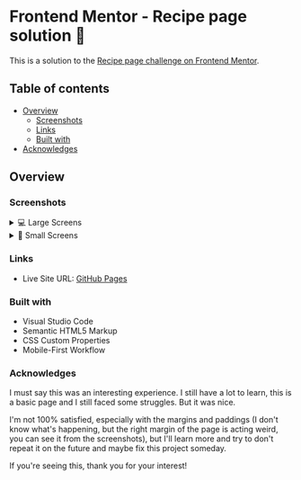# Frontend Mentor - Recipe page solution 🍳

This is a solution to the [Recipe page challenge on Frontend Mentor](https://www.frontendmentor.io/challenges/recipe-page-KiTsR8QQKm).

## Table of contents

- [Overview](#overview)
  - [Screenshots](#screenshots)
  - [Links](#links)
  - [Built with](#built-with)
- [Acknowledges](#acknowledges)

## Overview

### Screenshots
<details>
<summary>💻 Large Screens</summary>

![](screenshots/recipe-page-large-screen.png)

</details>

<details>
<summary>📱 Small Screens</summary>

![](screenshots/recipe-page-mobile-screen.png)

</details>

### Links

- Live Site URL: [GitHub Pages]()

### Built with

- Visual Studio Code
- Semantic HTML5 Markup
- CSS Custom Properties
- Mobile-First Workflow

### Acknowledges

I must say this was an interesting experience. I still have a lot to learn, this is a basic page and I still faced some struggles. But it was nice.

I'm not 100% satisfied, especially with the margins and paddings (I don't know what's happening, but the right margin of the page is acting weird, you can see it from the screenshots), but I'll learn more and try to don't repeat it on the future and maybe fix this project someday.

If you're seeing this, thank you for your interest!